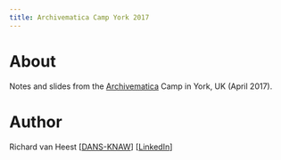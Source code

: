```yaml
---
title: Archivematica Camp York 2017
---
```


# About
Notes and slides from the [Archivematica] Camp in York, UK (April 2017).

# Author
Richard van Heest [[DANS-KNAW]] [[LinkedIn]]

[Archivematica]: https://www.archivematica.org/en/
[DANS-KNAW]: https://dans.knaw.nl/en/about/organisation-and-policy/staff/heest
[LinkedIn]: https://www.linkedin.com/in/richard-van-heest/
